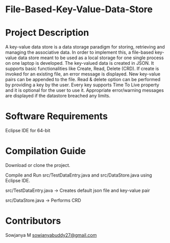 # File-Based-Key-Value-Data-Store

# Project Description

A key-value data store is a data storage paradigm for storing, retrieving and managing the associative data. In order to implement this, a file-based key-value data store meant to be used as a local storage for one single process on one laptop is developed. The key-valued data is created in JSON. It supports basic functionalities like Create, Read, Delete (CRD). If create is invoked for an existing file, an error message is displayed. New key-value pairs can be appended to the file. Read & delete option can be performed by providing a key by the user. Every key supports Time To Live property and it is optional for the user to use it. Appropriate error/warning messages are displayed if the datastore breached any limits.

# Software Requirements

Eclipse IDE for 64-bit

# Compilation Guide

Download or clone the project.


Compile and Run src/TestDataEntry.java and src/DataStore.java using Eclipse IDE.


src/TestDataEntry.java -> Creates default json file and key-value pair


src/DataStore.java -> Performs CRD 
 	
# Contributors

Sowjanya M <sowjanyabuddy27@gmail.com>
